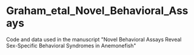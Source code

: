 # Graham_etal_Novel_Behavioral_Assays
Code and data used in the manuscript "Novel Behavioral Assays Reveal Sex-Specific Behavioral Syndromes in Anemonefish"
